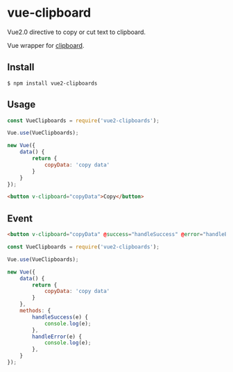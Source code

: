 # vue-clipboard
Vue2.0 directive to copy or cut text to clipboard.

Vue wrapper for [clipboard](https://github.com/zenorocha/clipboard.js).

## Install

```
$ npm install vue2-clipboards
```

## Usage

```js
const VueClipboards = require('vue2-clipboards');

Vue.use(VueClipboards);

new Vue({
    data() {
        return {
            copyData: 'copy data'
        }
    }
});
```

```html
<button v-clipboard="copyData">Copy</button>
```

## Event

```html
<button v-clipboard="copyData" @success="handleSuccess" @error="handleError">Copy</button>
```

```js
const VueClipboards = require('vue2-clipboards');

Vue.use(VueClipboards);

new Vue({
    data() {
        return {
            copyData: 'copy data'
        }
    },
    methods: {
        handleSuccess(e) {
            console.log(e);
        },
        handleError(e) {
            console.log(e);
        },
    }
});
```

